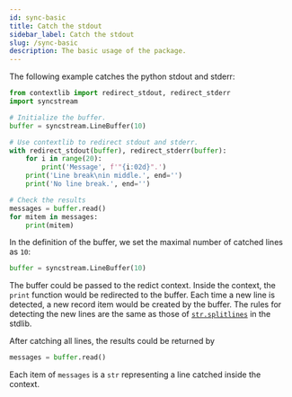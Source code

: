 ```yaml
---
id: sync-basic
title: Catch the stdout
sidebar_label: Catch the stdout
slug: /sync-basic
description: The basic usage of the package.
---
```


The following example catches the python stdout and stderr:

```python {5,15}
from contextlib import redirect_stdout, redirect_stderr
import syncstream

# Initialize the buffer.
buffer = syncstream.LineBuffer(10)

# Use contextlib to redirect stdout and stderr.
with redirect_stdout(buffer), redirect_stderr(buffer):
    for i in range(20):
        print('Message', f'"{i:02d}".')
    print('Line break\nin middle.', end='')
    print('No line break.', end='')

# Check the results
messages = buffer.read()
for mitem in messages:
    print(mitem)
```

In the definition of the buffer, we set the maximal number of catched lines as `10`:

```python
buffer = syncstream.LineBuffer(10)
```

The buffer could be passed to the redict context. Inside the context, the `print` function would be redirected to the buffer. Each time a new line is detected, a new record item would be created by the buffer. The rules for detecting the new lines are the same as those of [`str.splitlines`][py-str-splitlines] in the stdlib.

After catching all lines, the results could be returned by

```python
messages = buffer.read()
```

Each item of `messages` is a `str` representing a line catched inside the context.

[py-str-splitlines]:https://docs.python.org/3/library/stdtypes.html#str.splitlines
